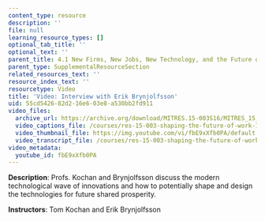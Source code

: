 ```yaml
---
content_type: resource
description: ''
file: null
learning_resource_types: []
optional_tab_title: ''
optional_text: ''
parent_title: 4.1 New Firms, New Jobs, New Technology, and the Future of Work
parent_type: SupplementalResourceSection
related_resources_text: ''
resource_index_text: ''
resourcetype: Video
title: 'Video: Interview with Erik Brynjolfsson'
uid: 55cd5426-82d2-16e6-03e8-a530bb2fd911
video_files:
  archive_url: https://archive.org/download/MITRES.15-003S16/MITRES_15_003S16_4-1-6_360p.mp4
  video_captions_file: /courses/res-15-003-shaping-the-future-of-work-15-662x-spring-2016/6d23e54431bd56829597dcc9328ff1cf_fbE9xXfb0PA.vtt
  video_thumbnail_file: https://img.youtube.com/vi/fbE9xXfb0PA/default.jpg
  video_transcript_file: /courses/res-15-003-shaping-the-future-of-work-15-662x-spring-2016/c960a2502d38a39568d40f4258b6ae38_fbE9xXfb0PA.pdf
video_metadata:
  youtube_id: fbE9xXfb0PA
---
```


**Description**: Profs. Kochan and Brynjolfsson discuss the modern technological wave of innovations and how to potentially shape and design the technologies for future shared prosperity.

**Instructors**: Tom Kochan and Erik Brynjolfsson